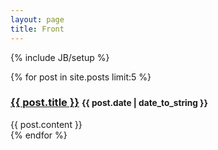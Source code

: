 ```yaml
---
layout: page
title: Front
---
```

{% include JB/setup %}

<style type="text/css">
.page-header { display: none }
</style>

<section>
    {% for post in site.posts limit:5 %}
    <article>
        <h1>
            <a href="{{post.url}}">{{ post.title }}</a>
            <small>{{ post.date | date_to_string }}</small>
        </h1>
        {{ post.content }}
    </article>
    {% endfor %}
</section>
